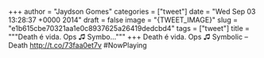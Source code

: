 
+++
author = "Jaydson Gomes"
categories = ["tweet"]
date = "Wed Sep 03 13:28:37 +0000 2014"
draft = false
image = "{TWEET_IMAGE}"
slug = "e1b615cbe70321aa1e0c8937625a26419dedcbd4"
tags = ["tweet"]
title = """Death é vida. Ops ♫ Symbo..."""
+++
Death é vida. Ops ♫ Symbolic – Death http://t.co/73faa0et7v #NowPlaying
